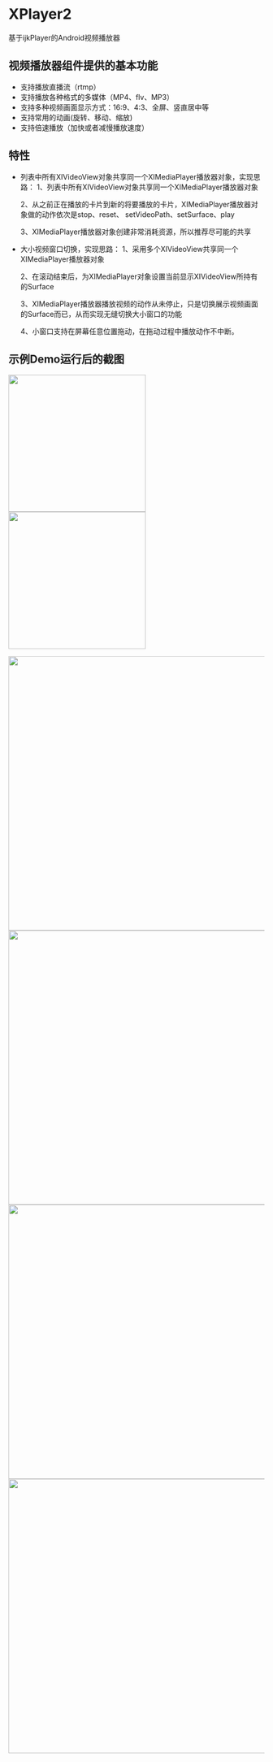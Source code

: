 # XPlayer2 
基于ijkPlayer的Android视频播放器

## 视频播放器组件提供的基本功能
- 支持播放直播流（rtmp）
- 支持播放各种格式的多媒体（MP4、flv、MP3）
- 支持多种视频画面显示方式：16:9、4:3、全屏、竖直居中等
- 支持常用的动画(旋转、移动、缩放)
- 支持倍速播放（加快或者减慢播放速度）

## 特性
- 列表中所有XIVideoView对象共享同一个XIMediaPlayer播放器对象，实现思路：
  1、列表中所有XIVideoView对象共享同一个XIMediaPlayer播放器对象
  
  2、从之前正在播放的卡片到新的将要播放的卡片，XIMediaPlayer播放器对象做的动作依次是stop、reset、
     setVideoPath、setSurface、play
     
  3、XIMediaPlayer播放器对象创建非常消耗资源，所以推荐尽可能的共享
  
- 大小视频窗口切换，实现思路：
  1、采用多个XIVideoView共享同一个XIMediaPlayer播放器对象
  
  2、在滚动结束后，为XIMediaPlayer对象设置当前显示XIVideoView所持有的Surface
  
  3、XIMediaPlayer播放器播放视频的动作从未停止，只是切换展示视频画面的Surface而已，从而实现无缝切换大小窗口的功能
  
  4、小窗口支持在屏幕任意位置拖动，在拖动过程中播放动作不中断。

## 示例Demo运行后的截图
<img src="https://github.com/hpdx/XPlayer2/blob/master/images/demo_05.jpeg" width="270px"/>        <img src="https://github.com/hpdx/XPlayer2/blob/master/images/demo_06.jpeg" width="270px"/>

<img src="https://github.com/hpdx/XPlayer2/blob/master/images/demo_01.jpeg" width="540px"/> 

<img src="https://github.com/hpdx/XPlayer2/blob/master/images/demo_02.jpeg" width="540px"/> 

<img src="https://github.com/hpdx/XPlayer2/blob/master/images/demo_03.jpeg" width="540px"/> 

<img src="https://github.com/hpdx/XPlayer2/blob/master/images/demo_04.jpeg" width="540px"/> 


